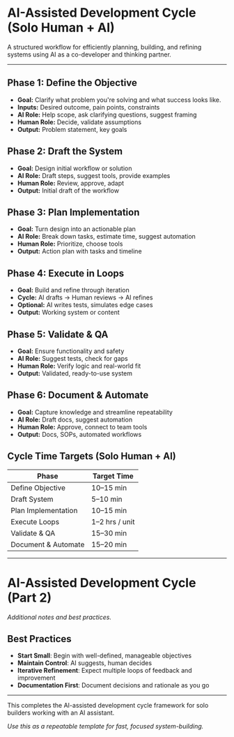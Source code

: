# AI-Assisted Development Cycle (Solo Human + AI)

A structured workflow for efficiently planning, building, and refining systems using AI as a co-developer and thinking partner.

---

## Phase 1: Define the Objective

- **Goal:** Clarify what problem you're solving and what success looks like.
- **Inputs:** Desired outcome, pain points, constraints
- **AI Role:** Help scope, ask clarifying questions, suggest framing
- **Human Role:** Decide, validate assumptions
- **Output:** Problem statement, key goals

## Phase 2: Draft the System

- **Goal:** Design initial workflow or solution
- **AI Role:** Draft steps, suggest tools, provide examples
- **Human Role:** Review, approve, adapt
- **Output:** Initial draft of the workflow

## Phase 3: Plan Implementation

- **Goal:** Turn design into an actionable plan
- **AI Role:** Break down tasks, estimate time, suggest automation
- **Human Role:** Prioritize, choose tools
- **Output:** Action plan with tasks and timeline

## Phase 4: Execute in Loops

- **Goal:** Build and refine through iteration
- **Cycle:** AI drafts → Human reviews → AI refines
- **Optional:** AI writes tests, simulates edge cases
- **Output:** Working system or content

## Phase 5: Validate & QA

- **Goal:** Ensure functionality and safety
- **AI Role:** Suggest tests, check for gaps
- **Human Role:** Verify logic and real-world fit
- **Output:** Validated, ready-to-use system

## Phase 6: Document & Automate

- **Goal:** Capture knowledge and streamline repeatability
- **AI Role:** Draft docs, suggest automation
- **Human Role:** Approve, connect to team tools
- **Output:** Docs, SOPs, automated workflows

## Cycle Time Targets (Solo Human + AI)

| Phase                | Target Time     |
|----------------------|-----------------|
| Define Objective     | 10–15 min       |
| Draft System         | 5–10 min        |
| Plan Implementation  | 10–15 min       |
| Execute Loops        | 1–2 hrs / unit  |
| Validate & QA        | 15–30 min       |
| Document & Automate  | 15–20 min       |

---

# AI-Assisted Development Cycle (Part 2)

_Additional notes and best practices._

## Best Practices

- **Start Small**: Begin with well-defined, manageable objectives
- **Maintain Control**: AI suggests, human decides
- **Iterative Refinement**: Expect multiple loops of feedback and improvement
- **Documentation First**: Document decisions and rationale as you go

---

This completes the AI-assisted development cycle framework for solo builders working with an AI assistant.

_Use this as a repeatable template for fast, focused system-building._
